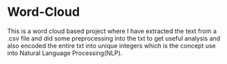 # Word-Cloud
This is a word cloud based project where I have extracted the text from a .csv file and did some preprocessing into the txt to get useful analysis and also encoded the entire txt into unique integers which is the concept use into Natural Language Processing(NLP).
